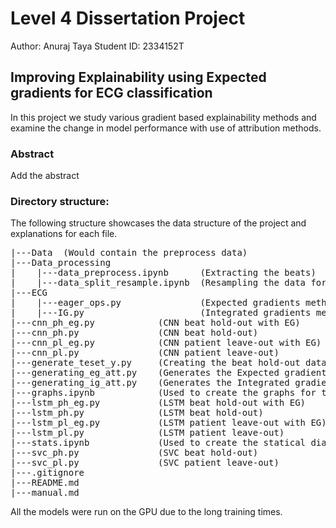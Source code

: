 # Level 4 Dissertation Project

Author: Anuraj Taya
Student ID: 2334152T

## Improving Explainability using Expected gradients for ECG classification

In this project we study various gradient based explainability methods and examine the change in model performance with use of attribution methods. 

### Abstract
Add the abstract

### Directory structure:

The following structure showcases the data structure of the project and explanations for each file.

<pre>
|---Data  (Would contain the preprocess data)
|---Data_processing
|    |---data_preprocess.ipynb      (Extracting the beats)
|    |---data_split_resample.ipynb  (Resampling the data for patient leave-out method)
|---ECG
|    |---eager_ops.py               (Expected gradients methods)
|    |---IG.py                      (Integrated gradients methods)
|---cnn_ph_eg.py            (CNN beat hold-out with EG)
|---cnn_ph.py               (CNN beat hold-out)
|---cnn_pl_eg.py            (CNN patient leave-out with EG)
|---cnn_pl.py               (CNN patient leave-out)
|---generate_teset_y.py     (Creating the beat hold-out data for graph generations)
|---generating_eg_att.py    (Generates the Expected gradient attributions for every model)
|---generating_ig_att.py    (Generates the Integrated gradient attributions for every model)
|---graphs.ipynb            (Used to create the graphs for the thesis)
|---lstm_ph_eg.py           (LSTM beat hold-out with EG)
|---lstm_ph.py              (LSTM beat hold-out)
|---lstm_pl_eg.py           (LSTM patient leave-out with EG)
|---lstm_pl.py              (LSTM patient leave-out)
|---stats.ipynb             (Used to create the statical diagrams and tables)
|---svc_ph.py               (SVC beat hold-out)
|---svc_pl.py               (SVC patient leave-out)
|---.gitignore
|---README.md
|---manual.md 
</pre>

All the models were run on the GPU due to the long training times.